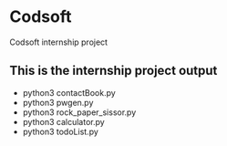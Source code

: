 # Codsoft
Codsoft internship project
<h2>This is the internship project output</h2>
<ul>
  <li>python3 contactBook.py</li>
  <li>python3 pwgen.py</li>
  <li>python3 rock_paper_sissor.py</li>
  <li>python3 calculator.py</li>
  <li>python3 todoList.py</li>
</ul>
